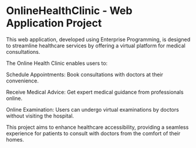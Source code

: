 # OnlineHealthClinic - Web Application Project
This web application, developed using Enterprise Programming, is designed to streamline healthcare services by offering a virtual platform for medical consultations.<br>

The Online Health Clinic enables users to:
<br>

Schedule Appointments: Book consultations with doctors at their convenience.<br>

Receive Medical Advice: Get expert medical guidance from professionals online.<br>

Online Examination: Users can undergo virtual examinations by doctors without visiting the hospital.<br>

This project aims to enhance healthcare accessibility, providing a seamless experience for patients to consult with doctors from the comfort of their homes.
